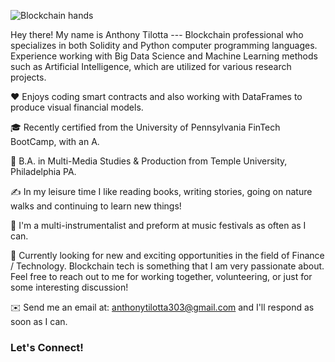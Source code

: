![Blockchain hands](https://user-images.githubusercontent.com/83500098/137349296-81ee6ec1-972d-4a59-b3e1-9c962537e198.jpg)

Hey there! 
My name is Anthony Tilotta --- Blockchain professional who specializes in both Solidity and Python computer programming languages. Experience working with Big Data Science and Machine Learning methods such as Artificial Intelligence, which are utilized for various research projects.

❤️ Enjoys coding smart contracts and also working with DataFrames to produce visual financial models.  

🎓 Recently certified from the University of Pennsylvania FinTech BootCamp, with an A.

🌱 B.A. in Multi-Media Studies & Production from Temple University, Philadelphia PA.

✍️ In my leisure time I like reading books, writing stories, going on nature walks and continuing to learn new things!

🎵 I'm a multi-instrumentalist and preform at music festivals as often as I can.

💬 Currently looking for new and exciting opportunities in the field of Finance / Technology. Blockchain tech is something that I am very passionate about.
Feel free to reach out to me for working together, volunteering, or just for some interesting discussion! 

✉️ Send me an email at: anthonytilotta303@gmail.com and I'll respond as soon as I can.

### Let's Connect!

